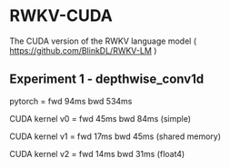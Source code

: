 # RWKV-CUDA
The CUDA version of the RWKV language model ( https://github.com/BlinkDL/RWKV-LM )

## Experiment 1 - depthwise_conv1d

pytorch = fwd 94ms bwd 534ms

CUDA kernel v0 = fwd 45ms bwd 84ms (simple)

CUDA kernel v1 = fwd 17ms bwd 45ms (shared memory)

CUDA kernel v2 = fwd 14ms bwd 31ms (float4)
